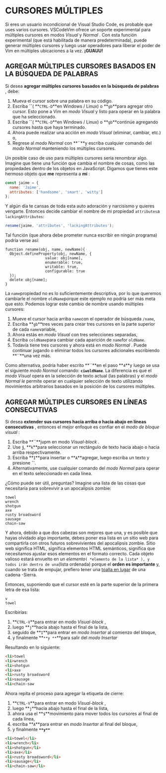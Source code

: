 # CURSORES MÚLTIPLES

Si eres un usuario incondicional de Visual Studio Code, es probable que uses varios cursores. VSCodeVim ofrece un soporte experimental para múltiples cursores en modos *Visual* y *Normal* . Con esta función experimental (que está habilitada de manera predeterminada), puede generar múltiples cursores y luego usar operadores para liberar el poder de Vim en múltiples ubicaciones a la vez. **¡GUAUU!**

## AGREGAR MÚLTIPLES CURSORES BASADOS EN LA BÚSQUEDA DE PALABRAS

Si desea **agregar múltiples cursores basados en la búsqueda de palabras** , debe:

1. Mueva el cursor sobre una palabra en su código.
2. Escriba **``**( **`CTRL-D`**en Windows / Linux) o **`gb`**para agregar otro cursor. Esto pone a Vim en *modo Visual* y listo para operar en la palabra que ha seleccionado.
3. Escriba **``**( **`CTRL-D`**en Windows / Linux) o **`gb`**continúe agregando cursores hasta que haya terminado.
4. Ahora puede realizar una acción en *modo Visual* (eliminar, cambiar, etc.) o,
5. Regrese al *modo Normal* con **``**y escriba cualquier comando del *modo Normal* manteniendo los múltiples cursores.

Un posible caso de uso para múltiples cursores sería renombrar algo. Imagine que tiene una función que cambia el nombre de cosas, como las propiedades dentro de los objetos en JavaScript. Digamos que tienes este hermoso objeto que **me** representa a **mí** :

```javascript
const jaime = {
  name: 'Jaime',
  attributes: ['handsome', 'smart', 'witty']
};
```

Y algún día te cansas de toda esta auto adoración y narcisismo y quieres vengarte. Entonces decide cambiar el nombre de mi propiedad `attributes`a `lackingAttributes`:

```javascript
rename(jaime, 'attributes', 'lackingAttributes');
```

Tal función (que ahora debe prometer nunca escribir en ningún programa) podría verse así:

```text
function rename(obj, name, newName){
  Object.defineProperty(obj, newName, { 
                  value: obj[name], 
                  enumerable: true,
                  writable: true,
                  configurable: true
  });
  delete obj[name];
}
```

La `name`propiedad no es lo suficientemente descriptiva, por lo que queremos cambiarle el nombre `oldName`porque este ejemplo no podría ser más meta que esto. Podemos lograr este cambio de nombre usando múltiples cursores:

1. Mueve el cursor hacia arriba `name`con el operador de búsqueda `/name`,
2. Escriba **`gb`**tres veces para crear tres cursores en la parte superior de cada `name`variable,
3. Ahora estás en *modo Visual* con tres selecciones separadas,
4. Escriba `coldName`para cambiar cada aparición de `name`for `oldName`.
5. Todavía tiene tres cursores y ahora está en *modo Normal* . Puede continuar jugando o eliminar todos los cursores adicionales escribiendo **``**una vez más.

Como alternativa, podría haber escrito **``**en el paso **`4`**y luego se usa el siguiente *modo Normal* comando: **`ciwoldName`**. La diferencia es que el *modo Visual* opera en la selección de texto actual (las palabras) y el *modo Normal le* permite operar en cualquier selección de texto utilizando movimientos arbitrarios basados en la posición de los cursores múltiples.

## AGREGAR MÚLTIPLES CURSORES EN LÍNEAS CONSECUTIVAS

Si desea **extender sus cursores hacia arriba o hacia abajo en líneas consecutivas** , entonces el mejor enfoque es confiar en el *modo de bloque visual* :

1. Escriba **``**jupm en modo *Visual-block* .
2. Use **`j`**, **`k`**para seleccionar un rectángulo de texto hacia abajo o hacia arriba respectivamente.
3. Escriba **`I`**para insertar o **`A`**agregar, luego escriba un texto y presione **``**.
4. Alternativamente, use cualquier comando del *modo Normal* para operar en el texto seleccionado en cada línea.

¿Cómo puede ser útil, preguntas? Imagine una lista de las cosas que necesitaría para sobrevivir a un apocalipsis zombie:

```text
towel
wrench
shotgun
axe
rusty broadsword
sausage
chain-saw
```

Y ahora, debido a que dos cabezas son mejores que una, y es posible que hayas olvidado algo importante, debes poner esa lista en un sitio web para compartirla con otros futuros sobrevivientes del apocalipsis zombie. Sitio web significa HTML, significa elementos HTML semánticos, significa que necesitamos ajustar esos elementos en el formato correcto. Cada objeto valioso estará envuelto en un *elemento*`` ( *elemento de la lista* ), y todos irán dentro de una ``(lista ordenada) porque el **orden es importante** y, cuando se trata de empujar, prefiero tener una [toalla en lugar](https://www.barbarianmeetscoding.com/boost-your-coding-fu-with-vscode-and-vim/multiple-cursors/#fn-towel) de una cadena -Sierra.

Entonces, suponiendo que el cursor esté en la parte superior de la primera letra de esa lista:

```text
v
towel
```

Escribirías:

1. **`CTRL-V`**para entrar en modo *Visual-block* ,
2. luego **`j`**hacia abajo hasta el final de la lista,
3. seguido de **`I`**para entrar en *modo Insertar* al comienzo del bloque,
4. y finalmente **``**y **``**para salir del *modo Insertar*

Resultando en lo siguiente:

```html
<li>towel
<li>wrench
<li>shotgun
<li>axe
<li>rusty broadsword
<li>sausage
<li>chain-saw
```

Ahora repita el proceso para agregar la etiqueta de cierre:

1. **`CTRL-V`**para entrar en modo *Visual-block* ,
2. luego **`j`**hacia abajo hasta el final de la lista,
3. ahora usa el **`$`**movimiento para mover todos los cursores al final de cada línea,
4. escriba **`A`**para entrar en *modo Insertar* al final del bloque,
5. y finalmente **``**y**``**

```html
<li>towel</li>
<li>wrench</li>
<li>shotgun</li>
<li>axe</li>
<li>rusty broadsword</li>
<li>sausage</li>
<li>chain-saw</li>
```